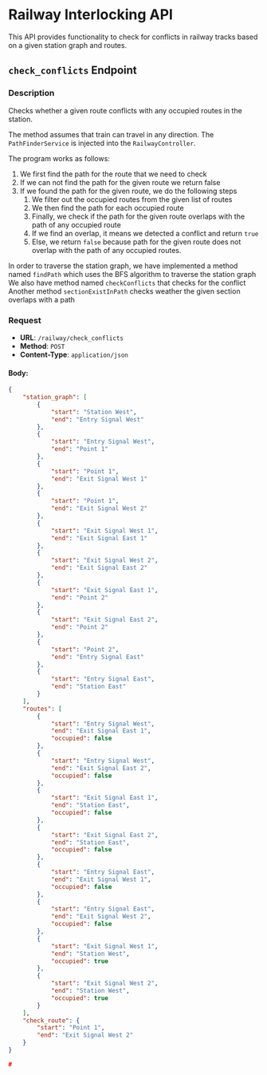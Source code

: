 # Railway Interlocking API

This API provides functionality to check for conflicts in railway tracks based on a given station graph and routes.

## `check_conflicts` Endpoint

### Description

Checks whether a given route conflicts with any occupied routes in the station.

The method assumes that train can travel in any direction.
The `PathFinderService` is injected into the `RailwayController`.

The program works as follows:
1. We first find the path for the route that we need to check
2. If we can not find the path for the given route we return false
3. If we found the path for the given route, we do the following steps 
   1. We filter out the occupied routes from the given list of routes
   2. We then find the path for each occupied route
   3. Finally, we check if the path for the given route overlaps with the path of any occupied route
   4. If we find an overlap, it means we detected a conflict and return `true`
   5. Else, we return `false` because path for the given route does not overlap with the path of any occupied routes.

In order to traverse the station graph, we have implemented a method named `findPath` which uses the BFS algorithm to traverse the station graph
We also have method named `checkConflicts` that checks for the conflict
Another method `sectionExistInPath` checks weather the given section overlaps with a path

### Request

- **URL**: `/railway/check_conflicts`
- **Method**: `POST`
- **Content-Type**: `application/json`

#### Body:

```json
{
	"station_graph": [
		{
			"start": "Station West",
			"end": "Entry Signal West"
		},
		{
			"start": "Entry Signal West",
			"end": "Point 1"
		},
		{
			"start": "Point 1",
			"end": "Exit Signal West 1"
		},
		{
			"start": "Point 1",
			"end": "Exit Signal West 2"
		},
		{
			"start": "Exit Signal West 1",
			"end": "Exit Signal East 1"
		},
		{
			"start": "Exit Signal West 2",
			"end": "Exit Signal East 2"
		},
		{
			"start": "Exit Signal East 1",
			"end": "Point 2"
		},
		{
			"start": "Exit Signal East 2",
			"end": "Point 2"
		},
		{
			"start": "Point 2",
			"end": "Entry Signal East"
		},
		{
			"start": "Entry Signal East",
			"end": "Station East"
		}
	],
	"routes": [
		{
			"start": "Entry Signal West",
			"end": "Exit Signal East 1",
			"occupied": false
		},
		{
			"start": "Entry Signal West",
			"end": "Exit Signal East 2",
			"occupied": false
		},
		{
			"start": "Exit Signal East 1",
			"end": "Station East",
			"occupied": false
		},
		{
			"start": "Exit Signal East 2",
			"end": "Station East",
			"occupied": false
		},
		{
			"start": "Entry Signal East",
			"end": "Exit Signal West 1",
			"occupied": false
		},
		{
			"start": "Entry Signal East",
			"end": "Exit Signal West 2",
			"occupied": false
		},
		{
			"start": "Exit Signal West 1",
			"end": "Station West",
			"occupied": true
		},
		{
			"start": "Exit Signal West 2",
			"end": "Station West",
			"occupied": true
		}
	],
	"check_route": {
		"start": "Point 1",
		"end": "Exit Signal West 2"
	}
}

#
